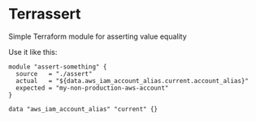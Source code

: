 # Terrassert
Simple Terraform module for asserting value equality

Use it like this:

```
module "assert-something" {
  source   = "./assert"
  actual   = "${data.aws_iam_account_alias.current.account_alias}"
  expected = "my-non-production-aws-account"
}

data "aws_iam_account_alias" "current" {}
```
